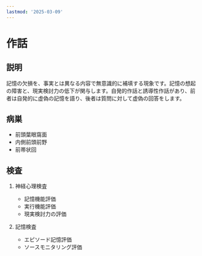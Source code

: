 ```yaml
---
lastmod: '2025-03-09'
---
```


# 作話

## 説明
記憶の欠損を、事実とは異なる内容で無意識的に補填する現象です。記憶の想起の障害と、現実検討力の低下が関与します。自発的作話と誘導性作話があり、前者は自発的に虚偽の記憶を語り、後者は質問に対して虚偽の回答をします。

## 病巣

- 前頭葉眼窩面
- 内側前頭前野
- 前帯状回

## 検査
1. 神経心理検査
   - 記憶機能評価
   - 実行機能評価
   - 現実検討力の評価

2. 記憶検査
   - エピソード記憶評価
   - ソースモニタリング評価 
